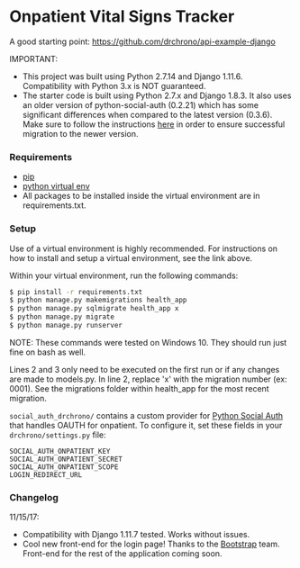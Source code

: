 
# Onpatient Vital Signs Tracker

A good starting point: https://github.com/drchrono/api-example-django

IMPORTANT: 
- This project was built using Python 2.7.14 and Django 1.11.6. Compatibility with Python 3.x is NOT guaranteed.
- The starter code is built using Python 2.7.x and Django 1.8.3. It also uses an older version of python-social-auth (0.2.21) which has some significant differences when compared to the latest version (0.3.6). Make sure to follow the instructions [here](https://github.com/omab/python-social-auth/blob/master/MIGRATING_TO_SOCIAL.md#django) in order to ensure successful migration to the newer version.

### Requirements

- [pip](https://pip.pypa.io/en/stable/)
- [python virtual env](https://packaging.python.org/installing/#creating-and-using-virtual-environments)
- All packages to be installed inside the virtual environment are in requirements.txt.

### Setup

Use of a virtual environment is highly recommended. For instructions on how to install and setup a virtual environment, see the link above.

Within your virtual environment, run the following commands:

``` bash
$ pip install -r requirements.txt
$ python manage.py makemigrations health_app 
$ python manage.py sqlmigrate health_app x 
$ python manage.py migrate
$ python manage.py runserver
```

NOTE: These commands were tested on Windows 10. They should run just fine on bash as well.

Lines 2 and 3 only need to be executed on the first run or if any changes are made to models.py. In line 2, replace 'x' with the migration number (ex: 0001). See the migrations folder within health_app for the most recent migration.

`social_auth_drchrono/` contains a custom provider for [Python Social Auth](http://python-social-auth.readthedocs.io/en/latest/) that handles OAUTH for onpatient. To configure it, set these fields in your `drchrono/settings.py` file:

```
SOCIAL_AUTH_ONPATIENT_KEY
SOCIAL_AUTH_ONPATIENT_SECRET
SOCIAL_AUTH_ONPATIENT_SCOPE
LOGIN_REDIRECT_URL
```

### Changelog

11/15/17:
- Compatibility with Django 1.11.7 tested. Works without issues.
- Cool new front-end for the login page! Thanks to the [Bootstrap](http://getbootstrap.com/) team. Front-end for the rest of the application coming soon.
